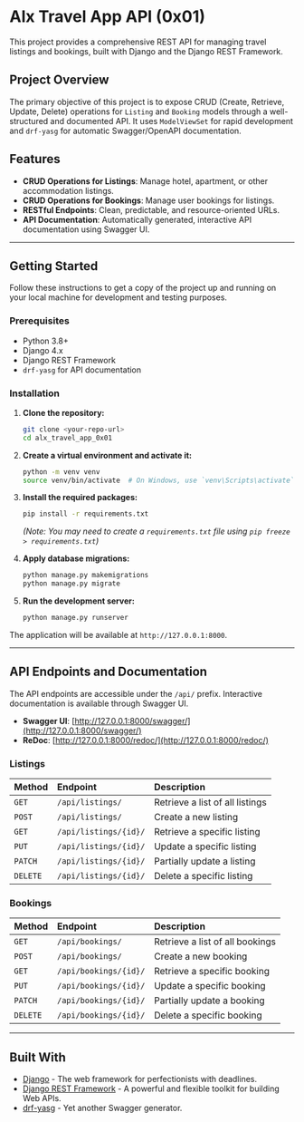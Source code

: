 # Alx Travel App API (0x01)

This project provides a comprehensive REST API for managing travel listings and bookings, built with Django and the Django REST Framework.

## Project Overview

The primary objective of this project is to expose CRUD (Create, Retrieve, Update, Delete) operations for `Listing` and `Booking` models through a well-structured and documented API. It uses `ModelViewSet` for rapid development and `drf-yasg` for automatic Swagger/OpenAPI documentation.

## Features

- **CRUD Operations for Listings**: Manage hotel, apartment, or other accommodation listings.
- **CRUD Operations for Bookings**: Manage user bookings for listings.
- **RESTful Endpoints**: Clean, predictable, and resource-oriented URLs.
- **API Documentation**: Automatically generated, interactive API documentation using Swagger UI.

---

## Getting Started

Follow these instructions to get a copy of the project up and running on your local machine for development and testing purposes.

### Prerequisites

- Python 3.8+
- Django 4.x
- Django REST Framework
- `drf-yasg` for API documentation

### Installation

1.  **Clone the repository:**
    ```sh
    git clone <your-repo-url>
    cd alx_travel_app_0x01
    ```

2.  **Create a virtual environment and activate it:**
    ```sh
    python -m venv venv
    source venv/bin/activate  # On Windows, use `venv\Scripts\activate`
    ```

3.  **Install the required packages:**
    ```sh
    pip install -r requirements.txt
    ```
    *(Note: You may need to create a `requirements.txt` file using `pip freeze > requirements.txt`)*

4.  **Apply database migrations:**
    ```sh
    python manage.py makemigrations
    python manage.py migrate
    ```

5.  **Run the development server:**
    ```sh
    python manage.py runserver
    ```

The application will be available at `http://127.0.0.1:8000`.

---

## API Endpoints and Documentation

The API endpoints are accessible under the `/api/` prefix. Interactive documentation is available through Swagger UI.

-   **Swagger UI**: [http://127.0.0.1:8000/swagger/](http://127.0.0.1:8000/swagger/)
-   **ReDoc**: [http://127.0.0.1:8000/redoc/](http://127.0.0.1:8000/redoc/)

### Listings

| Method | Endpoint                  | Description                     |
| :----- | :------------------------ | :------------------------------ |
| `GET`  | `/api/listings/`          | Retrieve a list of all listings |
| `POST` | `/api/listings/`          | Create a new listing            |
| `GET`  | `/api/listings/{id}/`     | Retrieve a specific listing     |
| `PUT`  | `/api/listings/{id}/`     | Update a specific listing       |
| `PATCH`| `/api/listings/{id}/`     | Partially update a listing      |
| `DELETE`| `/api/listings/{id}/`     | Delete a specific listing       |

### Bookings

| Method | Endpoint                  | Description                     |
| :----- | :------------------------ | :------------------------------ |
| `GET`  | `/api/bookings/`          | Retrieve a list of all bookings |
| `POST` | `/api/bookings/`          | Create a new booking            |
| `GET`  | `/api/bookings/{id}/`     | Retrieve a specific booking     |
| `PUT`  | `/api/bookings/{id}/`     | Update a specific booking       |
| `PATCH`| `/api/bookings/{id}/`     | Partially update a booking      |
| `DELETE`| `/api/bookings/{id}/`     | Delete a specific booking       |

---

## Built With

-   [Django](https://www.djangoproject.com/) - The web framework for perfectionists with deadlines.
-   [Django REST Framework](https://www.django-rest-framework.org/) - A powerful and flexible toolkit for building Web APIs.
-   [drf-yasg](https://drf-yasg.readthedocs.io/) - Yet another Swagger generator.